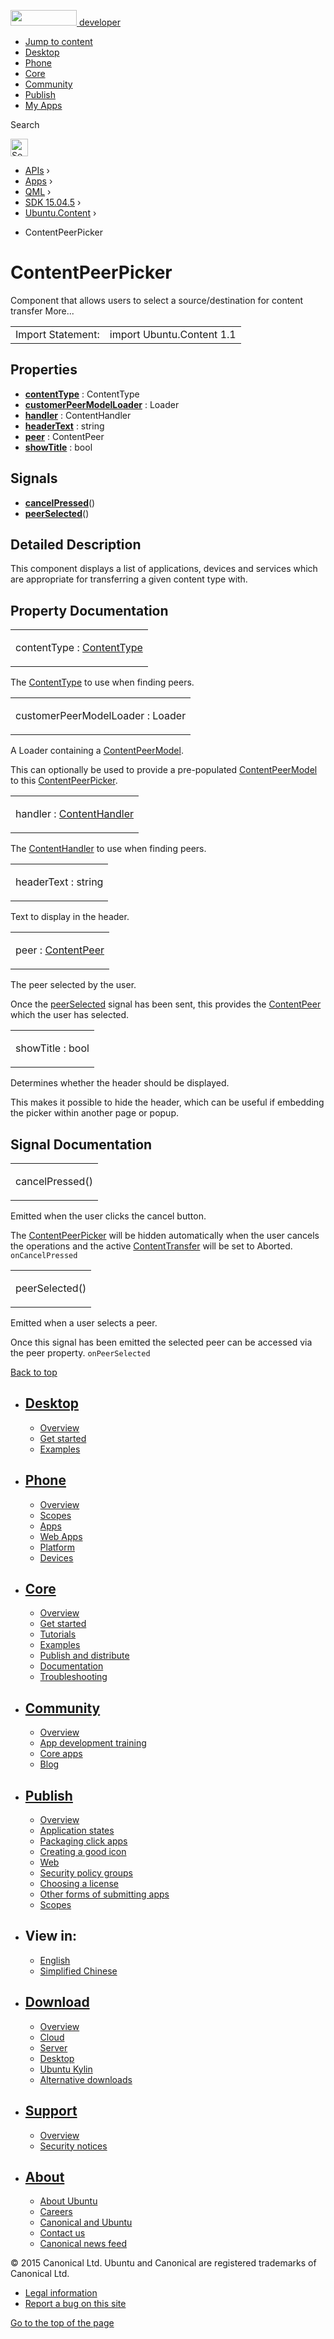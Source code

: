 <a href="https://developer.ubuntu.com/" class="logo-ubuntu"><img src="https://developer.ubuntu.com/assets/sites/ubuntu/latest/u/img/logos/logo-ubuntu-orange.svg" width="106" height="25" /> <span>developer</span></a>

-   [Jump to content](index.html#main-content)
-   [Desktop](https://developer.ubuntu.com/en/desktop/)
-   [Phone](https://developer.ubuntu.com/en/phone/)
-   [Core](https://developer.ubuntu.com/core)
-   [Community](https://developer.ubuntu.com/en/community/)
-   [Publish](https://developer.ubuntu.com/en/publish/)
-   [My Apps](https://myapps.developer.ubuntu.com/)

Search

<img src="https://developer.ubuntu.com/assets/sites/ubuntu/latest/u/img/search-white.svg" alt="Search" height="28" />

-   [APIs](../../../../index.html) ›
-   [Apps](../../../index.html) ›
-   [QML](../../index.html) ›
-   [SDK 15.04.5](../index.html) ›
-   [Ubuntu.Content](../Ubuntu.Content/index.html) ›

<!-- -->

-   ContentPeerPicker

ContentPeerPicker
=================

<span class="subtitle"></span>
Component that allows users to select a source/destination for content transfer More...

|                   |                           |
|-------------------|---------------------------|
| Import Statement: | import Ubuntu.Content 1.1 |

<span id="properties"></span>
Properties
----------

-   ****[contentType](index.html#contentType-prop)**** : ContentType
-   ****[customerPeerModelLoader](index.html#customerPeerModelLoader-prop)**** : Loader
-   ****[handler](index.html#handler-prop)**** : ContentHandler
-   ****[headerText](index.html#headerText-prop)**** : string
-   ****[peer](index.html#peer-prop)**** : ContentPeer
-   ****[showTitle](index.html#showTitle-prop)**** : bool

<span id="signals"></span>
Signals
-------

-   ****[cancelPressed](index.html#cancelPressed-signal)****()
-   ****[peerSelected](index.html#peerSelected-signal)****()

<span id="details"></span>
Detailed Description
--------------------

This component displays a list of applications, devices and services which are appropriate for transferring a given content type with.

Property Documentation
----------------------

<table>
<colgroup>
<col width="100%" />
</colgroup>
<tbody>
<tr class="odd">
<td><p><span id="contentType-prop"></span><span class="name">contentType</span> : <span class="type"><a href="../Ubuntu.Content.ContentType/index.html">ContentType</a></span></p></td>
</tr>
</tbody>
</table>

The [ContentType](../Ubuntu.Content.ContentType/index.html) to use when finding peers.

<table>
<colgroup>
<col width="100%" />
</colgroup>
<tbody>
<tr class="odd">
<td><p><span id="customerPeerModelLoader-prop"></span><span class="name">customerPeerModelLoader</span> : <span class="type">Loader</span></p></td>
</tr>
</tbody>
</table>

A Loader containing a [ContentPeerModel](../Ubuntu.Content.ContentPeerModel/index.html).

This can optionally be used to provide a pre-populated [ContentPeerModel](../Ubuntu.Content.ContentPeerModel/index.html) to this [ContentPeerPicker](index.html).

<table>
<colgroup>
<col width="100%" />
</colgroup>
<tbody>
<tr class="odd">
<td><p><span id="handler-prop"></span><span class="name">handler</span> : <span class="type"><a href="../Ubuntu.Content.ContentHandler/index.html">ContentHandler</a></span></p></td>
</tr>
</tbody>
</table>

The [ContentHandler](../Ubuntu.Content.ContentHandler/index.html) to use when finding peers.

<table>
<colgroup>
<col width="100%" />
</colgroup>
<tbody>
<tr class="odd">
<td><p><span id="headerText-prop"></span><span class="name">headerText</span> : <span class="type">string</span></p></td>
</tr>
</tbody>
</table>

Text to display in the header.

<table>
<colgroup>
<col width="100%" />
</colgroup>
<tbody>
<tr class="odd">
<td><p><span id="peer-prop"></span><span class="name">peer</span> : <span class="type"><a href="../Ubuntu.Content.ContentPeer/index.html">ContentPeer</a></span></p></td>
</tr>
</tbody>
</table>

The peer selected by the user.

Once the [peerSelected](index.html#peerSelected-signal) signal has been sent, this provides the [ContentPeer](../Ubuntu.Content.ContentPeer/index.html) which the user has selected.

<table>
<colgroup>
<col width="100%" />
</colgroup>
<tbody>
<tr class="odd">
<td><p><span id="showTitle-prop"></span><span class="name">showTitle</span> : <span class="type">bool</span></p></td>
</tr>
</tbody>
</table>

Determines whether the header should be displayed.

This makes it possible to hide the header, which can be useful if embedding the picker within another page or popup.

Signal Documentation
--------------------

<table>
<colgroup>
<col width="100%" />
</colgroup>
<tbody>
<tr class="odd">
<td><p><span id="cancelPressed-signal"></span><span class="name">cancelPressed</span>()</p></td>
</tr>
</tbody>
</table>

Emitted when the user clicks the cancel button.

The [ContentPeerPicker](index.html) will be hidden automatically when the user cancels the operations and the active [ContentTransfer](../Ubuntu.Content.ContentTransfer/index.html) will be set to Aborted. `onCancelPressed`

<table>
<colgroup>
<col width="100%" />
</colgroup>
<tbody>
<tr class="odd">
<td><p><span id="peerSelected-signal"></span><span class="name">peerSelected</span>()</p></td>
</tr>
</tbody>
</table>

Emitted when a user selects a peer.

Once this signal has been emitted the selected peer can be accessed via the peer property. `onPeerSelected`

[Back to top](index.html#)

-   [Desktop](https://developer.ubuntu.com/en/desktop/)
    ---------------------------------------------------

    -   [Overview](https://developer.ubuntu.com/en/desktop/)
    -   [Get started](http://snapcraft.io/?utm_source=developer.ubuntu.com&utm_medium=devportal&utm_term=snaps%20snapcraft%20desktop&utm_content=menu&utm_campaign=duc_snappers)
    -   [Examples](https://github.com/ubuntu/snappy-playpen)

-   [Phone](https://developer.ubuntu.com/en/phone/)
    -----------------------------------------------

    -   [Overview](https://developer.ubuntu.com/en/phone/)
    -   [Scopes](https://developer.ubuntu.com/en/phone/scopes/)
    -   [Apps](https://developer.ubuntu.com/en/phone/apps/)
    -   [Web Apps](https://developer.ubuntu.com/en/phone/web/)
    -   [Platform](https://developer.ubuntu.com/en/phone/platform/)
    -   [Devices](https://developer.ubuntu.com/en/phone/devices/)

-   [Core](https://developer.ubuntu.com/core)
    -----------------------------------------

    -   [Overview](https://developer.ubuntu.com/core)
    -   [Get started](https://developer.ubuntu.com/core/get-started)
    -   [Tutorials](https://developer.ubuntu.com/core/tutorials)
    -   [Examples](https://developer.ubuntu.com/core/examples)
    -   [Publish and distribute](https://developer.ubuntu.com/core/publish-and-distribute)
    -   [Documentation](https://developer.ubuntu.com/core/documentation)
    -   [Troubleshooting](https://developer.ubuntu.com/core/troubleshooting)

-   [Community](https://developer.ubuntu.com/en/community/)
    -------------------------------------------------------

    -   [Overview](https://developer.ubuntu.com/en/community/)
    -   [App development training](https://developer.ubuntu.com/en/community/training/)
    -   [Core apps](https://developer.ubuntu.com/en/community/core-apps/)
    -   [Blog](https://developer.ubuntu.com/en/community/blog/)

-   [Publish](https://developer.ubuntu.com/en/publish/)
    ---------------------------------------------------

    -   [Overview](https://developer.ubuntu.com/en/publish/)
    -   [Application states](https://developer.ubuntu.com/en/publish/application-states/)
    -   [Packaging click apps](https://developer.ubuntu.com/en/publish/packaging-click-apps/)
    -   [Creating a good icon](https://developer.ubuntu.com/en/publish/creating-a-good-icon/)
    -   [Web](https://developer.ubuntu.com/en/publish/web/)
    -   [Security policy groups](https://developer.ubuntu.com/en/publish/security-policy-groups/)
    -   [Choosing a license](https://developer.ubuntu.com/en/publish/choosing-a-license/)
    -   [Other forms of submitting apps](https://developer.ubuntu.com/en/publish/other-forms-of-submitting-apps/)
    -   [Scopes](https://developer.ubuntu.com/en/publish/scopes/)

-   View in:
    --------

    -   [English](index.html "Change to language: English")
    -   [Simplified Chinese](index.html "Change to language: Simplified Chinese")

-   [Download](http://ubuntu.com/download/)
    ---------------------------------------

    -   [Overview](http://ubuntu.com/download)
    -   [Cloud](http://ubuntu.com/download/cloud)
    -   [Server](http://ubuntu.com/download/server)
    -   [Desktop](http://ubuntu.com/download/desktop)
    -   [Ubuntu Kylin](http://ubuntu.com/download/ubuntu-kylin)
    -   [Alternative downloads](http://ubuntu.com/download/alternative-downloads)

-   [Support](http://ubuntu.com/support/)
    -------------------------------------

    -   [Overview](http://ubuntu.com/support)
    -   [Security notices](http://www.ubuntu.com/usn/)

-   [About](http://ubuntu.com/about/)
    ---------------------------------

    -   [About Ubuntu](http://ubuntu.com/about/about-ubuntu)
    -   [Careers](http://www.canonical.com/careers)
    -   [Canonical and Ubuntu](http://ubuntu.com/about/canonical-and-ubuntu)
    -   [Contact us](http://ubuntu.com/about/contact-us)
    -   [Canonical news feed](http://insights.ubuntu.com/feed/)

© 2015 Canonical Ltd. Ubuntu and Canonical are registered trademarks of Canonical Ltd.

-   [Legal information](http://www.ubuntu.com/legal)
-   [Report a bug on this site](https://bugs.launchpad.net/developer-ubuntu-com/)

<span class="accessibility-aid">[Go to the top of the page](index.html#)</span>
